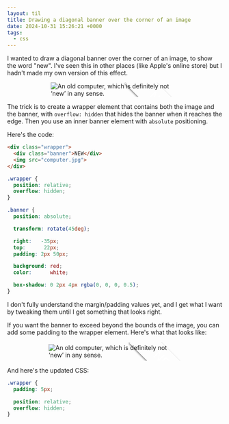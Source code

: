 ```yaml
---
layout: til
title: Drawing a diagonal banner over the corner of an image
date: 2024-10-31 15:26:21 +0000
tags:
  - css
---
```

I wanted to draw a diagonal banner over the corner of an image, to show the word "new".
I've seen this in other places (like Apple's online store) but I hadn't made my own version of this effect.

<div class="wrapper" style="margin-left: auto; margin-right: auto;">
  <div class="banner">NEW</div>
  <img src="/images/2024/pexels-johndetochka-9140591.jpg" alt="An old computer, which is definitely not ‘new’ in any sense.">
</div>

<style>
  .wrapper {
    width: 300px;

    position: relative;
    overflow: hidden;
  }

  .banner {
    position: absolute;

    transform: rotate(45deg);

    right:   -52px;
    top:      22px;
    padding: 10px 60px;

    font-size: 2em;

    background: var(--primary-color-light);
    color:      white;

    box-shadow: 0 2px 4px rgba(0, 0, 0, 0.5);
  }
</style>

The trick is to create a wrapper element that contains both the image and the banner, with `overflow: hidden` that hides the banner when it reaches the edge.
Then you use an inner banner element with `absolute` positioning.

Here's the code:

```html
<div class="wrapper">
  <div class="banner">NEW</div>
  <img src="computer.jpg">
</div>
```

```css
.wrapper {
  position: relative;
  overflow: hidden;
}

.banner {
  position: absolute;

  transform: rotate(45deg);

  right:   -35px;
  top:      22px;
  padding: 2px 50px;

  background: red;
  color:      white;

  box-shadow: 0 2px 4px rgba(0, 0, 0, 0.5);
}
```

I don't fully understand the margin/padding values yet, and I get what I want by tweaking them until I get something that looks right.

If you want the banner to exceed beyond the bounds of the image, you can add some padding to the wrapper element.
Here's what that looks like:

<div class="wrapper_outer" style="margin-left: auto; margin-right: auto;">
  <div class="banner">NEW</div>
  <img src="/images/2024/pexels-johndetochka-9140591.jpg" alt="An old computer, which is definitely not ‘new’ in any sense.">
</div>

<style>
  .wrapper_outer {
    padding: 5px;
    width: 310px;

    position: relative;
    overflow: hidden;
  }
</style>

And here's the updated CSS:

```css
.wrapper {
  padding: 5px;

  position: relative;
  overflow: hidden;
}
```
